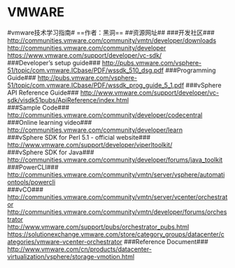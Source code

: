 VMWARE
======

#vmware技术学习指南#
==作者：黑洞==
##资源网址##
###开发社区###
http://communities.vmware.com/community/vmtn/developer/downloads  
http://communities.vmware.com/community/developer    
https://www.vmware.com/support/developer/vc-sdk/   
###Developer’s setup guide###
http://pubs.vmware.com/vsphere-51/topic/com.vmware.ICbase/PDF/wssdk_510_dsg.pdf
###Programming Guide###
http://pubs.vmware.com/vsphere-51/topic/com.vmware.ICbase/PDF/wssdk_prog_guide_5_1.pdf
###vSphere API Reference Guide###
http://www.vmware.com/support/developer/vc-sdk/visdk51pubs/ApiReference/index.html  
###Sample Code###
http://communities.vmware.com/community/developer/codecentral  
###Online learning video###
http://communities.vmware.com/community/developer/learn  
###vSphere SDK for Perl 5.1 - official website###
http://www.vmware.com/support/developer/viperltoolkit/  
###vSphere SDK for Java###
http://communities.vmware.com/community/developer/forums/java_toolkit  
###PowerCLI###
http://communities.vmware.com/community/vmtn/server/vsphere/automationtools/powercli  
###vCO###
http://communities.vmware.com/community/vmtn/server/vcenter/orchestrator  
http://communities.vmware.com/community/vmtn/developer/forums/orchestrator  
http://www.vmware.com/support/pubs/orchestrator_pubs.html  
https://solutionexchange.vmware.com/store/category_groups/datacenter/categories/vmware-vcenter-orchestrator 
###Reference Document###
http://www.vmware.com/cn/products/datacenter-virtualization/vsphere/storage-vmotion.html
